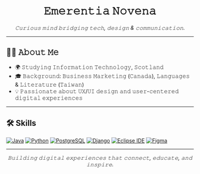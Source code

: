 <h1 align="center">𝙴𝚖𝚎𝚛𝚎𝚗𝚝𝚒𝚊 𝙽𝚘𝚟𝚎𝚗𝚊</h1>
<p align="center">
  <em>𝙲𝚞𝚛𝚒𝚘𝚞𝚜 𝚖𝚒𝚗𝚍 𝚋𝚛𝚒𝚍𝚐𝚒𝚗𝚐 𝚝𝚎𝚌𝚑, 𝚍𝚎𝚜𝚒𝚐𝚗 & 𝚌𝚘𝚖𝚖𝚞𝚗𝚒𝚌𝚊𝚝𝚒𝚘𝚗.</em>
</p>

---

## 👩‍🎓 𝙰𝚋𝚘𝚞𝚝 𝙼𝚎

- 🌍 𝚂𝚝𝚞𝚍𝚢𝚒𝚗𝚐 𝙸𝚗𝚏𝚘𝚛𝚖𝚊𝚝𝚒𝚘𝚗 𝚃𝚎𝚌𝚑𝚗𝚘𝚕𝚘𝚐𝚢, 𝚂𝚌𝚘𝚝𝚕𝚊𝚗𝚍  
- 🎓 𝙱𝚊𝚌𝚔𝚐𝚛𝚘𝚞𝚗𝚍: 𝙱𝚞𝚜𝚒𝚗𝚎𝚜𝚜 𝙼𝚊𝚛𝚔𝚎𝚝𝚒𝚗𝚐 (𝙲𝚊𝚗𝚊𝚍𝚊), 𝙻𝚊𝚗𝚐𝚞𝚊𝚐𝚎𝚜 & 𝙻𝚒𝚝𝚎𝚛𝚊𝚝𝚞𝚛𝚎 (𝚃𝚊𝚒𝚠𝚊𝚗)  
- 💡 𝙿𝚊𝚜𝚜𝚒𝚘𝚗𝚊𝚝𝚎 𝚊𝚋𝚘𝚞𝚝 𝚄𝚇/𝚄𝙸 𝚍𝚎𝚜𝚒𝚐𝚗 𝚊𝚗𝚍 𝚞𝚜𝚎𝚛-𝚌𝚎𝚗𝚝𝚎𝚛𝚎𝚍 𝚍𝚒𝚐𝚒𝚝𝚊𝚕 𝚎𝚡𝚙𝚎𝚛𝚒𝚎𝚗𝚌𝚎𝚜  

---

## 🛠 Skills

[![Java](https://img.shields.io/badge/Java-ED8B00?style=flat&logo=java&logoColor=white)](https://www.java.com/) 
[![Python](https://img.shields.io/badge/Python-3776AB?style=flat&logo=python&logoColor=white)](https://www.python.org/) 
[![PostgreSQL](https://img.shields.io/badge/PostgreSQL-4169E1?style=flat&logo=postgresql&logoColor=white)](https://www.postgresql.org/) 
[![Django](https://img.shields.io/badge/Django-092E20?style=flat&logo=django&logoColor=white)](https://www.djangoproject.com/) 
[![Eclipse IDE](https://img.shields.io/badge/Eclipse-2C2255?style=flat&logo=eclipse&logoColor=white)](https://www.eclipse.org/) 
[![Figma](https://img.shields.io/badge/Figma-F24E1E?style=flat&logo=figma&logoColor=white)](https://www.figma.com/)

---

<p align="center">
  <em>𝙱𝚞𝚒𝚕𝚍𝚒𝚗𝚐 𝚍𝚒𝚐𝚒𝚝𝚊𝚕 𝚎𝚡𝚙𝚎𝚛𝚒𝚎𝚗𝚌𝚎𝚜 𝚝𝚑𝚊𝚝 𝚌𝚘𝚗𝚗𝚎𝚌𝚝, 𝚎𝚍𝚞𝚌𝚊𝚝𝚎, 𝚊𝚗𝚍 𝚒𝚗𝚜𝚙𝚒𝚛𝚎.</em>
</p>
